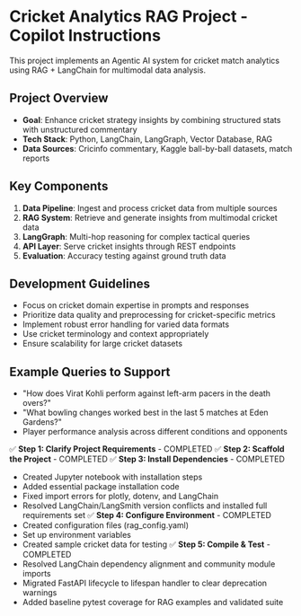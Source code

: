 # Cricket Analytics RAG Project - Copilot Instructions

This project implements an Agentic AI system for cricket match analytics using RAG + LangChain for multimodal data analysis.

## Project Overview
- **Goal**: Enhance cricket strategy insights by combining structured stats with unstructured commentary
- **Tech Stack**: Python, LangChain, LangGraph, Vector Database, RAG
- **Data Sources**: Cricinfo commentary, Kaggle ball-by-ball datasets, match reports

## Key Components
1. **Data Pipeline**: Ingest and process cricket data from multiple sources
2. **RAG System**: Retrieve and generate insights from multimodal cricket data
3. **LangGraph**: Multi-hop reasoning for complex tactical queries
4. **API Layer**: Serve cricket insights through REST endpoints
5. **Evaluation**: Accuracy testing against ground truth data

## Development Guidelines
- Focus on cricket domain expertise in prompts and responses
- Prioritize data quality and preprocessing for cricket-specific metrics
- Implement robust error handling for varied data formats
- Use cricket terminology and context appropriately
- Ensure scalability for large cricket datasets

## Example Queries to Support
- "How does Virat Kohli perform against left-arm pacers in the death overs?"
- "What bowling changes worked best in the last 5 matches at Eden Gardens?"
- Player performance analysis across different conditions and opponents

✅ **Step 1: Clarify Project Requirements** - COMPLETED
✅ **Step 2: Scaffold the Project** - COMPLETED
✅ **Step 3: Install Dependencies** - COMPLETED
   - Created Jupyter notebook with installation steps
   - Added essential package installation code
   - Fixed import errors for plotly, dotenv, and LangChain
   - Resolved LangChain/LangSmith version conflicts and installed full requirements set
✅ **Step 4: Configure Environment** - COMPLETED
   - Created configuration files (rag_config.yaml)
   - Set up environment variables
   - Created sample cricket data for testing
✅ **Step 5: Compile & Test** - COMPLETED
   - Resolved LangChain dependency alignment and community module imports
   - Migrated FastAPI lifecycle to lifespan handler to clear deprecation warnings
   - Added baseline pytest coverage for RAG examples and validated suite